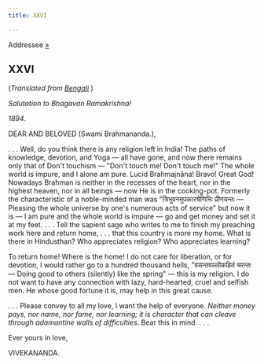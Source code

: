 ```yaml
---
title: XXVI

---
```





  

  
Addressee [»](30_rakhal.htm)

## XXVI

(*Translated from [Bengali](b7151e7026.pdf)* )

*Salutation to Bhagavan Ramakrishna!*

*1894*.

DEAR AND BELOVED (Swami Brahmananda.),

. . . Well, do you think there is any religion left in India! The paths
of knowledge, devotion, and Yoga — all have gone, and now there remains
only that of Don't touchism — "Don't touch me! Don't touch me!" The
whole world is impure, and I alone am pure. Lucid Brahmajnâna! Bravo!
Great God! Nowadays Brahman is neither in the recesses of the heart, nor
in the highest heaven, nor in all beings — now He is in the cooking-pot.
Formerly the characteristic of a noble-minded man was
"त्रिभुवनमुपकारश्रेणिभिः प्रीणयन्तः — Pleasing the whole universe by
one's numerous acts of service" but now it is — I am pure and the whole
world is impure — go and get money and set it at my feet. . . . Tell the
sapient sage who writes to me to finish my preaching work here and
return home, . . . that this country is more my home. What is there in
Hindusthan? Who appreciates religion? Who appreciates learning?

To return home! Where is the home! I do not care for liberation, or for
devotion, I would rather go to a hundred thousand hells,
"वसन्तवल्लोकहितं चरन्तः — Doing good to others (silently) like the
spring" — this is my religion. I do not want to have any connection with
lazy, hard-hearted, cruel and selfish men. He whose good fortune it is,
may help in this great cause.

. . . Please convey to all my love, I want the help of everyone.
*Neither money pays, nor name, nor fame, nor learning; it is character
that can cleave through adamantine walls of difficulties*. Bear this in
mind. . . .

Ever yours in love,

VIVEKANANDA.


